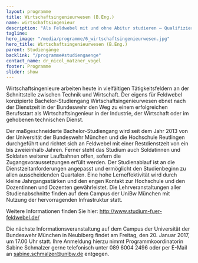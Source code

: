 ```yaml
---
layout: programme
title: Wirtschaftsingenieurwesen (B.Eng.)
name: wirtschaftsingenieur
description: "Als Feldwebel mit und ohne Abitur studieren – Qualifizieren Sie sich mit dem praxisnahen Bachelor Wirtschaftsingenieurwesen für vielfältige Tätigkeitsfelder in der zivilen Wirtschaft und Industrie"
tagline: 
hero_image: "/media/programme/6_wirtschaftsingenieurwesen.jpg"
hero_title: Wirtschaftsingenieurwesen (B.Eng.)
parent: Studiengänge
backlink: "/programme#studiengaenge"
contact_name: dr_nicol_matzner_vogel
footer: Programme
slider: show
---
```


Wirtschaftsingenieure arbeiten heute in vielfältigen Tätigkeitsfeldern an der Schnittstelle zwischen Technik und Wirtschaft. Der eigens für Feldwebel konzipierte Bachelor-Studiengang Wirtschaftsingenieurwesen ebnet nach der Dienstzeit in der Bundeswehr den Weg zu einem erfolgreichen Berufsstart als Wirtschaftsingenieur in der Industrie, der Wirtschaft oder im gehobenen technischen Dienst. 

Der maßgeschneiderte Bachelor-Studiengang wird seit dem Jahr 2013 von der Universität der Bundeswehr München und die Hochschule Reutlingen durchgeführt und richtet sich an Feldwebel mit einer Restdienstzeit von ein bis zweieinhalb Jahren. Ferner steht das Studium auch Soldatinnen und Soldaten weiterer Laufbahnen offen, sofern die Zugangsvoraussetzungen erfüllt werden. Der Studienablauf ist an die Dienstzeitanforderungen angepasst und ermöglicht den Studienbeginn zu allen ausscheidenden Quartalen. Eine hohe Lerneffektivität wird durch kleine Jahrgangsstärken  und den engen Kontakt zur Hochschule und den Dozentinnen und Dozenten gewährleistet. Die Lehrveranstaltungen aller Studienabschnitte finden auf dem Campus der UniBw München mit Nutzung der hervorragenden Infrastruktur statt. 

Weitere Informationen finden Sie hier: <a href="http://www.studium-fuer-feldwebel.de/">http://www.studium-fuer-feldwebel.de/</a>

Die nächste Informationsveranstaltung auf dem Campus der Universität der Bundeswehr München in Neubiberg findet am Freitag, den 20. Januar 2017, um 17.00 Uhr statt. Ihre Anmeldung hierzu nimmt Programmkoordinatorin Sabine Schmalzer gerne telefonisch unter 089 6004 2496 oder per E-Mail an <a href="mailto:sabine.schmalzer@unibw.de">sabine.schmalzer@unibw.de</a> entgegen.
